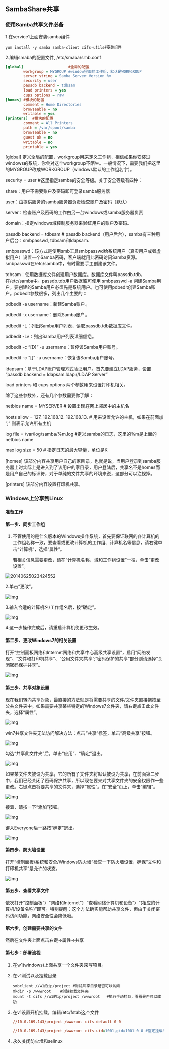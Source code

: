 ## SambaShare共享

### 使用Samba共享文件必备

1.在service1上面安装samba组件

```shell
yum install -y samba samba-client cifs-utils#安装组件
```

2.编辑smaba的配置文件, /etc/smaba/smb.conf

```ini
[global]					#全局的配置
        workgroup = MYGROUP	#window里面的工作组，默认是WORKGROUP
        server string = Samba Server Version %v
        security = user
        passdb backend = tdbsam
        load printers = yes
        cups options = raw
[homes]	#模块的配置
        comment = Home Directories
        browseable = no
        writable = yes
[printers]	#模块的配置
        comment = All Printers
        path = /var/spool/samba
        browseable = no
        guest ok = no
        writable = no
        printable = yes
```

[global] 定义全局的配置，workgroup用来定义工作组，相信如果你安装过windows的系统，你会对这个workgroup不陌生。一般情况下，需要我们把这里的MYGROUP改成WORKGROUP（windows默认的工作组名字）。

security = user #这里指定samba的安全等级。关于安全等级有四种：

share：用户不需要账户及密码即可登录samba服务器

user：由提供服务的samba服务器负责检查账户及密码（默认）

server：检查账户及密码的工作由另一台windows或samba服务器负责

domain：指定windows域控制服务器来验证用户的账户及密码。

passdb backend = tdbsam # passdb backend（用户后台），samba有三种用户后台：smbpasswd, tdbsam和ldapsam.

smbpasswd：该方式是使用smb工具smbpasswd给系统用户（真实用户或者虚拟用户）设置一个Samba密码，客户端就用此密码访问Samba资源。smbpasswd在/etc/samba中，有时需要手工创建该文件。

tdbsam：使用数据库文件创建用户数据库。数据库文件叫passdb.tdb，在/etc/samba中。passdb.tdb用户数据库可使用 smbpasswd -a 创建Samba用户，要创建的Samba用户必须先是系统用户。也可使用pdbedit创建Samba账户。pdbedit参数很多，列出几个主要的：

pdbedit -a username：新建Samba账户。

pdbedit -x username：删除Samba账户。

pdbedit -L：列出Samba用户列表，读取passdb.tdb数据库文件。

pdbedit -Lv：列出Samba用户列表详细信息。

pdbedit -c “[D]” -u username：暂停该Samba用户账号。

pdbedit -c “[]” -u username：恢复该Samba用户账号。

ldapsam：基于LDAP账户管理方式验证用户。首先要建立LDAP服务，设置 “passdb backend = ldapsam:ldap://LDAP Server”

load printers 和 cups options 两个参数用来设置打印机相关。

除了这些参数外，还有几个参数需要你了解：

netbios name = MYSERVER # 设置出现在网上邻居中的主机名

hosts allow = 127. 192.168.12. 192.168.13. # 用来设置允许的主机，如果在前面加 ”;” 则表示允许所有主机

log file = /var/log/samba/%m.log #定义samba的日志，这里的%m是上面的netbios name

max log size = 50 # 指定日志的最大容量，单位是K

[homes] 该部分内容共享用户自己的家目录，也就是说，当用户登录到samba服务器上时实际上是进入到了该用户的家目录，用户登陆后，共享名不是homes而是用户自己的标识符，对于单纯的文件共享的环境来说，这部分可以注视掉。

[printers] 该部分内容设置打印机共享。

### Windows上分享到Linux

#### 准备工作

#### 第一步、同步工作组

1. 不管使用的是什么版本的Windows操作系统，首先要保证联网的各计算机的工作组名称一致，要查看或更改计算机的工作组、计算机名等信息，请右键单击“计算机”，选择“属性”。

   若相关信息需要更改，请在“计算机名称、域和工作组设置”一栏，单击“更改设置”。

 ![20140625023424552](C:\Users\Administrator\Desktop\20140625023424552.jpg)

2.单击“更改”。

![img](http://img.9553.com/upload/info/2014/0625/20140625023433802.jpg)

3.输入合适的计算机名/工作组名后，按“确定”。

![img](http://img.9553.com/upload/info/2014/0625/20140625023442577.jpg)

4.这一步操作完成后，请重启计算机使更改生效。

#### 第二步、更改Windows7的相关设置

打开“控制面板网络和Internet网络和共享中心高级共享设置”，启用“网络发现”、“文件和打印机共享”、“公用文件夹共享”;“密码保护的共享”部分则请选择“关闭密码保护共享”。

![img](http://img.9553.com/upload/info/2014/0625/20140625023528137.jpg)

#### 第三步、共享对象设置

现在我们转向共享对象，最直接的方法就是将需要共享的文件/文件夹直接拖拽至公共文件夹中。如果需要共享某些特定的Windows7文件夹，请右键点击此文件夹，选择“属性”。

![img](http://img.9553.com/upload/info/2014/0625/20140625023550515.jpg)

win7共享文件夹无法访问解决方法：点击“共享”标签，单击“高级共享”按钮。

![img](http://img.9553.com/upload/info/2014/0625/20140625023613131.jpg)

勾选“共享此文件夹”后，单击“应用”、“确定”退出。

![img](http://img.9553.com/upload/info/2014/0625/20140625023624240.jpg)

如果某文件夹被设为共享，它的所有子文件夹将默认被设为共享，在前面第二步中，我们已经关闭了密码保护共享，所以现在要来对共享文件夹的安全权限作一些更改。右键点击将要共享的文件夹，选择“属性”。在“安全”页上，单击“编辑”。

![img](http://img.9553.com/upload/info/2014/0625/20140625023634561.jpg)

接着，请按一下“添加”按钮。

![img](http://img.9553.com/upload/info/2014/0625/20140625023644447.jpg)

键入Everyone后一路按“确定”退出。

![img](http://img.9553.com/upload/info/2014/0625/20140625023653561.jpg)

#### 第四步、防火墙设置

打开“控制面板/系统和安全/Windows防火墙”检查一下防火墙设置，确保“文件和打印机共享”是允许的状态。

![img](http://img.9553.com/upload/info/2014/0625/20140625023705984.jpg)

#### 第五步、查看共享文件

依次打开“控制面板”〉“网络和Internet”〉“查看网络计算机和设备”〉“(相应的计算机/设备名称)”即可。特别提醒：这个方法确实能帮助共享文件，但由于关闭密码访问功能，网络安全性会降低哦。

#### 第六步，创建需要共享的文件

然后在文件夹上面点击右键->属性->共享

#### 第七步：部署流程

1. 在w1(windows)上面共享一个文件夹来写项目。

2. 在v1测试以及挂载目录

   ```shell
   smbclient //w1的ip/project #测试共享目录是否可以访问
   mkdir -p /wwwroot	#创建挂载文件夹
   mount -t cifs //w1的ip/project /wwwroot	#执行手动挂载，看看是否可以成功
   ```

3. 在v1设置开机挂载，编辑/etc/fstab这个文件

   ```ini
   //10.0.169.143/project /wwwroot cifs default 0 0 

   //10.0.169.143/project /wwwroot cifs uid=1001,gid=1001 0 0 #指定挂载磁盘的用户和用户组
   ```

4. 永久关闭防火墙和selinux



